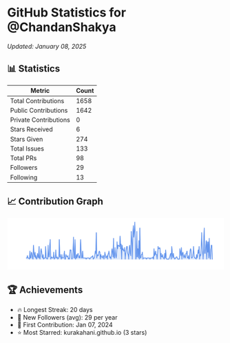 # GitHub Statistics for @ChandanShakya
*Updated: January 08, 2025*

## 📊 Statistics
| Metric | Count |
|--------|--------|
| Total Contributions | 1658 |
| Public Contributions | 1642 |
| Private Contributions | 0 |
| Stars Received | 6 |
| Stars Given | 274 |
| Total Issues | 133 |
| Total PRs | 98 |
| Followers | 29 |
| Following | 13 |

## 📈 Contribution Graph

![Contribution Graph](./contribution_graph.png)

## 🏆 Achievements

- 🔥 Longest Streak: 20 days
- 👥 New Followers (avg): 29 per year
- 📅 First Contribution: Jan 07, 2024
- ⭐ Most Starred: kurakahani.github.io (3 stars)
